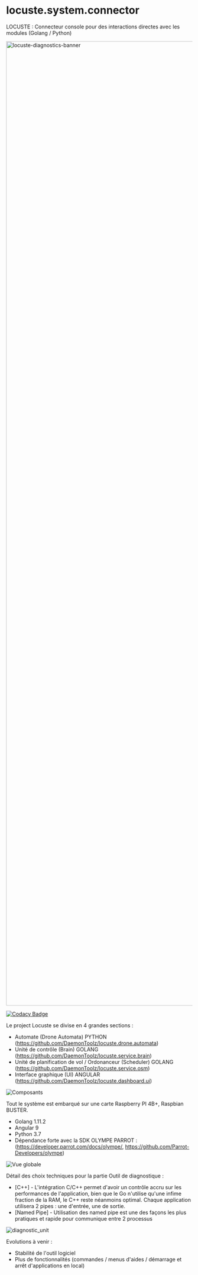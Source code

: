 # locuste.system.connector
LOCUSTE : Connecteur console pour des interactions directes avec les modules (Golang / Python)

<img width="2609" alt="locuste-diagnostics-banner" src="https://user-images.githubusercontent.com/6602774/84285960-5c1dcb80-ab3e-11ea-9166-373c2500a8f2.png">

[![Codacy Badge](https://app.codacy.com/project/badge/Grade/3cb9cb73d93843ecb62cd2951c60d37d)](https://www.codacy.com/manual/axel.maciejewski/locuste.system.connector?utm_source=github.com&amp;utm_medium=referral&amp;utm_content=DaemonToolz/locuste.system.connector&amp;utm_campaign=Badge_Grade)

Le project Locuste se divise en 4 grandes sections : 
* Automate (Drone Automata) PYTHON (https://github.com/DaemonToolz/locuste.drone.automata)
* Unité de contrôle (Brain) GOLANG (https://github.com/DaemonToolz/locuste.service.brain)
* Unité de planification de vol / Ordonanceur (Scheduler) GOLANG (https://github.com/DaemonToolz/locuste.service.osm)
* Interface graphique (UI) ANGULAR (https://github.com/DaemonToolz/locuste.dashboard.ui)

![Composants](https://user-images.githubusercontent.com/6602774/83644711-dcc65000-a5b1-11ea-8661-977931bb6a9c.png)

Tout le système est embarqué sur une carte Raspberry PI 4B+, Raspbian BUSTER.
* Golang 1.11.2
* Angular 9
* Python 3.7
* Dépendance forte avec la SDK OLYMPE PARROT : (https://developer.parrot.com/docs/olympe/, https://github.com/Parrot-Developers/olympe)


![Vue globale](https://user-images.githubusercontent.com/6602774/83644783-f10a4d00-a5b1-11ea-8fed-80c3b76f1b00.png)

Détail des choix techniques pour la partie Outil de diagnostique :

* [C++] - L'intégration C/C++ permet d'avoir un contrôle accru sur les performances de l'application, bien que le Go n'utilise qu'une infime fraction de la RAM, le C++ reste néanmoins optimal. Chaque application utilisera 2 pipes : une d'entrée, une de sortie. 
* [Named Pipe] - Utilisation des named pipe est une des façons les plus pratiques et rapide pour communique entre 2 processus

![diagnostic_unit](https://user-images.githubusercontent.com/6602774/83643505-61b06a00-a5b0-11ea-8d57-879fcb9cd6fc.png)

Evolutions à venir : 
* Stabilité de l'outil logiciel 
* Plus de fonctionnalités (commandes / menus d'aides / démarrage et arrêt d'applications en local)
